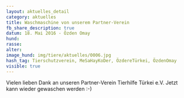 ```yaml
---
layout: aktuelles_detail
category: aktuelles
title: Waschmaschine von unserem Partner-Verein
fb_share_description: true
datum: 18. Mai 2016 - Özden Omay
hund:
rasse:
alter:
image_hund: img/tiere/aktuelles/0006.jpg
hash_tag: Tierschutzverein, MeSaHayKoDer, ÖzdereTürkei, ÖzdenOmay
visible: true
---
```


Vielen lieben Dank an unseren Partner-Verein Tierhilfe Türkei e.V.
Jetzt kann wieder gewaschen werden :-)
